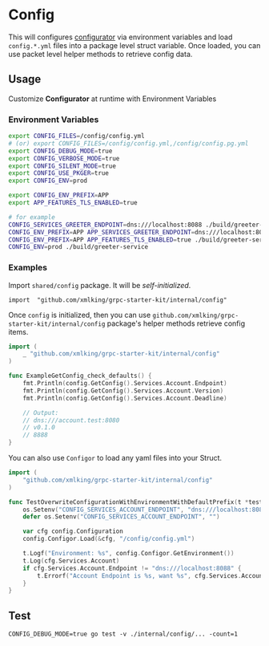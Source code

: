 # Config

This will configures [configurator](https://github.com/xmlking/toolkit/configurator) via environment variables and load `config.*.yml` files into a package level struct variable. 
Once loaded, you can use packet level helper methods to retrieve config data.  

## Usage

Customize **Configurator** at runtime with Environment Variables 

### Environment Variables

```bash
export CONFIG_FILES=/config/config.yml
# (or) export CONFIG_FILES=/config/config.yml,/config/config.pg.yml
export CONFIG_DEBUG_MODE=true
export CONFIG_VERBOSE_MODE=true
export CONFIG_SILENT_MODE=true
export CONFIG_USE_PKGER=true
export CONFIG_ENV=prod

export CONFIG_ENV_PREFIX=APP
export APP_FEATURES_TLS_ENABLED=true

# for example
CONFIG_SERVICES_GREETER_ENDPOINT=dns:///localhost:8088 ./build/greeter-service
CONFIG_ENV_PREFIX=APP APP_SERVICES_GREETER_ENDPOINT=dns:///localhost:8088 ./build/greeter-service
CONFIG_ENV_PREFIX=APP APP_FEATURES_TLS_ENABLED=true ./build/greeter-service
CONFIG_ENV=prod ./build/greeter-service
```

### Examples

Import `shared/config` package. It will be *self-initialized*. 

```golang
import  "github.com/xmlking/grpc-starter-kit/internal/config"
```

Once `config` is initialized, then you can use `github.com/xmlking/grpc-starter-kit/internal/config` package's helper methods retrieve config items.

```go
import (
    _ "github.com/xmlking/grpc-starter-kit/internal/config"
)

func ExampleGetConfig_check_defaults() {
	fmt.Println(config.GetConfig().Services.Account.Endpoint)
	fmt.Println(config.GetConfig().Services.Account.Version)
	fmt.Println(config.GetConfig().Services.Account.Deadline)

	// Output:
	// dns:///account.test:8080
	// v0.1.0
	// 8888
}
```

You can also use `Configor` to load any yaml files into your Struct.

```go
import (
	"github.com/xmlking/grpc-starter-kit/internal/config"
)

func TestOverwriteConfigurationWithEnvironmentWithDefaultPrefix(t *testing.T) {
	os.Setenv("CONFIG_SERVICES_ACCOUNT_ENDPOINT", "dns:///localhost:8088")
	defer os.Setenv("CONFIG_SERVICES_ACCOUNT_ENDPOINT", "")

	var cfg config.Configuration
	config.Configor.Load(&cfg, "/config/config.yml")

	t.Logf("Environment: %s", config.Configor.GetEnvironment())
	t.Log(cfg.Services.Account)
	if cfg.Services.Account.Endpoint != "dns:///localhost:8088" {
		t.Errorf("Account Endpoint is %s, want %s", cfg.Services.Account.Endpoint, "dns:///localhost:8088")
	}
}
```

## Test
```
CONFIG_DEBUG_MODE=true go test -v ./internal/config/... -count=1
```


